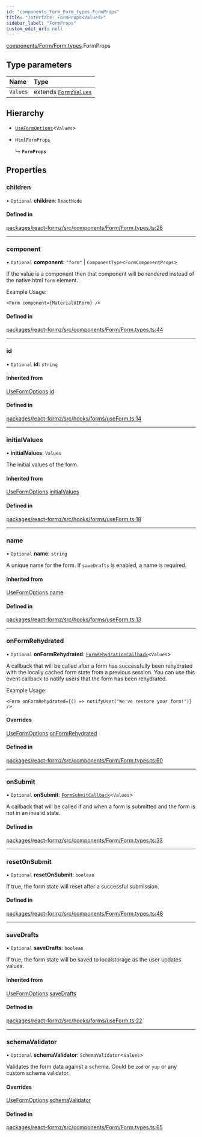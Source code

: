 ```yaml
---
id: "components_Form_Form_types.FormProps"
title: "Interface: FormProps<Values>"
sidebar_label: "FormProps"
custom_edit_url: null
---
```


[components/Form/Form.types](../modules/components_Form_Form_types.md).FormProps

## Type parameters

| Name | Type |
| :------ | :------ |
| `Values` | extends [`FormzValues`](../modules/types_form.md#formzvalues) |

## Hierarchy

- [`UseFormOptions`](hooks_forms_useForm.UseFormOptions.md)<`Values`\>

- `HtmlFormProps`

  ↳ **`FormProps`**

## Properties

### children

• `Optional` **children**: `ReactNode`

#### Defined in

[packages/react-formz/src/components/Form/Form.types.ts:28](https://github.com/ZerryStack/react-formz/blob/main/packages/react-formz/src/components/Form/Form.types.ts#L28)

___

### component

• `Optional` **component**: ``"form"`` \| `ComponentType`<`FormComponentProps`\>

If the value is a component then that component will be rendered
instead of the native html `form` element. 

Example Usage:

```
<Form component={MaterialUIForm} />
```

#### Defined in

[packages/react-formz/src/components/Form/Form.types.ts:44](https://github.com/ZerryStack/react-formz/blob/main/packages/react-formz/src/components/Form/Form.types.ts#L44)

___

### id

• `Optional` **id**: `string`

#### Inherited from

[UseFormOptions](hooks_forms_useForm.UseFormOptions.md).[id](hooks_forms_useForm.UseFormOptions.md#id)

#### Defined in

[packages/react-formz/src/hooks/forms/useForm.ts:14](https://github.com/ZerryStack/react-formz/blob/main/packages/react-formz/src/hooks/forms/useForm.ts#L14)

___

### initialValues

• **initialValues**: `Values`

The initial values of the form.

#### Inherited from

[UseFormOptions](hooks_forms_useForm.UseFormOptions.md).[initialValues](hooks_forms_useForm.UseFormOptions.md#initialvalues)

#### Defined in

[packages/react-formz/src/hooks/forms/useForm.ts:18](https://github.com/ZerryStack/react-formz/blob/main/packages/react-formz/src/hooks/forms/useForm.ts#L18)

___

### name

• `Optional` **name**: `string`

A unique name for the form. If `saveDrafts` is enabled, a name is required.

#### Inherited from

[UseFormOptions](hooks_forms_useForm.UseFormOptions.md).[name](hooks_forms_useForm.UseFormOptions.md#name)

#### Defined in

[packages/react-formz/src/hooks/forms/useForm.ts:13](https://github.com/ZerryStack/react-formz/blob/main/packages/react-formz/src/hooks/forms/useForm.ts#L13)

___

### onFormRehydrated

• `Optional` **onFormRehydrated**: [`FormRehydrationCallback`](../modules/types_form.md#formrehydrationcallback)<`Values`\>

A callback that will be called after a form has successfully been rehydrated with
the locally cached form state from a previous session. You can use this event
callback to notify users that the form has been rehydrated.

Example Usage:

```tsx
<Form onFormRehydrated={() => notifyUser("We've restore your form!")} />
```

#### Overrides

[UseFormOptions](hooks_forms_useForm.UseFormOptions.md).[onFormRehydrated](hooks_forms_useForm.UseFormOptions.md#onformrehydrated)

#### Defined in

[packages/react-formz/src/components/Form/Form.types.ts:60](https://github.com/ZerryStack/react-formz/blob/main/packages/react-formz/src/components/Form/Form.types.ts#L60)

___

### onSubmit

• `Optional` **onSubmit**: [`FormSubmitCallback`](../modules/types_form.md#formsubmitcallback)<`Values`\>

A callback that will be called if and when a form is submitted and 
the form is not in an invalid state.

#### Defined in

[packages/react-formz/src/components/Form/Form.types.ts:33](https://github.com/ZerryStack/react-formz/blob/main/packages/react-formz/src/components/Form/Form.types.ts#L33)

___

### resetOnSubmit

• `Optional` **resetOnSubmit**: `boolean`

If true, the form state will reset after a successful submission.

#### Defined in

[packages/react-formz/src/components/Form/Form.types.ts:48](https://github.com/ZerryStack/react-formz/blob/main/packages/react-formz/src/components/Form/Form.types.ts#L48)

___

### saveDrafts

• `Optional` **saveDrafts**: `boolean`

If true, the form state will be saved to localstorage as the user updates values.

#### Inherited from

[UseFormOptions](hooks_forms_useForm.UseFormOptions.md).[saveDrafts](hooks_forms_useForm.UseFormOptions.md#savedrafts)

#### Defined in

[packages/react-formz/src/hooks/forms/useForm.ts:22](https://github.com/ZerryStack/react-formz/blob/main/packages/react-formz/src/hooks/forms/useForm.ts#L22)

___

### schemaValidator

• `Optional` **schemaValidator**: `SchemaValidator`<`Values`\>

Validates the form data against a schema. Could be `zod` or `yup` or any custom
schema validator.

#### Overrides

[UseFormOptions](hooks_forms_useForm.UseFormOptions.md).[schemaValidator](hooks_forms_useForm.UseFormOptions.md#schemavalidator)

#### Defined in

[packages/react-formz/src/components/Form/Form.types.ts:65](https://github.com/ZerryStack/react-formz/blob/main/packages/react-formz/src/components/Form/Form.types.ts#L65)
